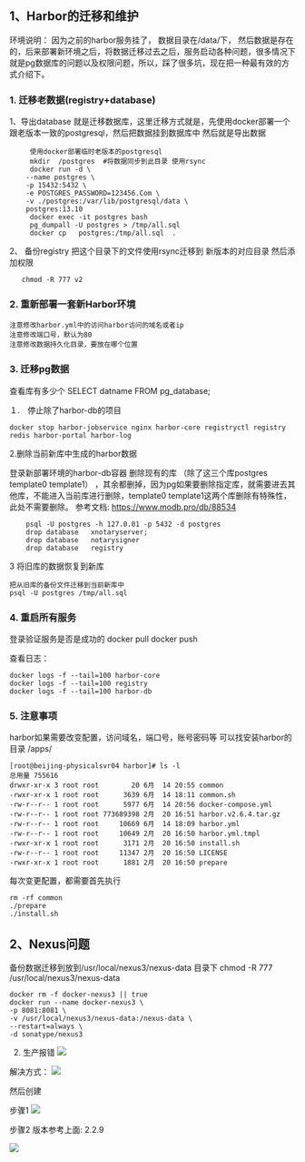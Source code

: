 ## 1、Harbor的迁移和维护

环境说明： 
因为之前的harbor服务挂了， 数据目录在/data/下， 然后数据是存在的，后来部署新环境之后，将数据迁移过去之后，服务启动各种问题，很多情况下就是pg数据库的问题以及权限问题，所以，踩了很多坑，现在把一种最有效的方式介绍下。

### 1. 迁移老数据(registry+database)
1、导出database
     就是迁移数据库，这里迁移方式就是，先使用docker部署一个跟老版本一致的postgresql，然后把数据挂到数据库中
	 然后就是导出数据  
```shell
     使用docker部署临时老版本的postgresql
	 mkdir  /postgres  #将数据同步到此目录 使用rsync
	 docker run -d \
    --name postgres \
    -p 15432:5432 \
    -e POSTGRES_PASSWORD=123456.Com \
    -v ./postgres:/var/lib/postgresql/data \
    postgres:13.10
     docker exec -it postgres bash  
	 pg_dumpall -U postgres > /tmp/all.sql
	 docker cp   postgres:/tmp/all.sql  .
```
2、 备份registry 
   把这个目录下的文件使用rsync迁移到 新版本的对应目录 
   然后添加权限 
``` shell
   chmod -R 777 v2
```

### 2. 重新部署一套新Harbor环境

    注意修改harbor.yml中的访问harbor访问的域名或者ip 
    注意修改端口号，默认为80
    注意修改数据持久化目录，要放在哪个位置

### 3. 迁移pg数据 


查看库有多少个
SELECT datname FROM pg_database;

１.　停止除了harbor-db的项目
```shell
docker stop harbor-jobservice nginx harbor-core registryctl registry redis harbor-portal harbor-log
```
2.删除当前新库中生成的harbor数据

登录新部署环境的harbor-db容器
删除现有的库 （除了这三个库postgres  template0 template1） ，其余都删掉，因为pg如果要删除指定库，就需要进去其他库，不能进入当前库进行删除，template0 template1这两个库删除有特殊性，此处不需要删除。
参考文档: https://www.modb.pro/db/88534  

```shell
	psql -U postgres -h 127.0.01 -p 5432 -d postgres
	drop database   xnotaryserver;
	drop database   notarysigner
	drop database   registry
```

3 将旧库的数据恢复到新库

```shell
把从旧库的备份文件迁移到当前新库中
psql -U postgres /tmp/all.sql
```
### 4. 重启所有服务
登录验证服务是否是成功的
docker pull 
docker push

查看日志：
```shell
docker logs -f --tail=100 harbor-core
docker logs -f --tail=100 registry
docker logs -f --tail=100 harbor-db
```
### 5. 注意事项
harbor如果需要改变配置，访问域名，端口号，账号密码等
可以找安装harbor的目录 /apps/
```shell
[root@beijing-physicalsvr04 harbor]# ls -l 
总用量 755616
drwxr-xr-x 3 root root        20 6月  14 20:55 common
-rwxr-xr-x 1 root root      3639 6月  14 18:11 common.sh
-rw-r--r-- 1 root root      5977 6月  14 20:56 docker-compose.yml
-rw-r--r-- 1 root root 773689398 2月  20 16:51 harbor.v2.6.4.tar.gz
-rw-r--r-- 1 root root     10669 6月  14 18:09 harbor.yml
-rw-r--r-- 1 root root     10649 2月  20 16:50 harbor.yml.tmpl
-rwxr-xr-x 1 root root      3171 2月  20 16:50 install.sh
-rw-r--r-- 1 root root     11347 2月  20 16:50 LICENSE
-rwxr-xr-x 1 root root      1881 2月  20 16:50 prepare
```
每次变更配置，都需要首先执行
```shell
rm -rf common
./prepare
./install.sh
```



## 2、Nexus问题

备份数据迁移到放到/usr/local/nexus3/nexus-data 目录下
chmod -R  777 /usr/local/nexus3/nexus-data

```shell
docker rm -f docker-nexus3 || true
docker run --name docker-nexus3 \
-p 8081:8081 \
-v /usr/local/nexus3/nexus-data:/nexus-data \
--restart=always \
-d sonatype/nexus3
```

2. 生产报错
![](http://images.zlqit.com/bookshell/operator/m_0b13b1f0e2cbd2de896e439790507db1_r.png)

解决方式： 
![](http://images.zlqit.com/bookshell/operator/m_3ab44e29f78a9938df4ed405c43d9eab_r.png)


然后创建

步骤1
![](http://images.zlqit.com/bookshell/operator/m_32413b650ae3a11070713beb00a42628_r.png)

步骤2
版本参考上面: 2.2.9

![](http://images.zlqit.com/bookshell/operator/m_a3d23d532af8b053799e7a7faa26119a_r.png)